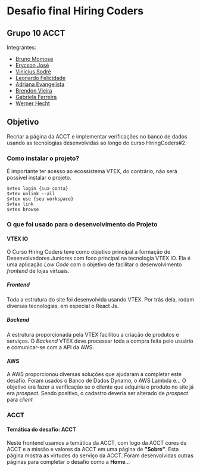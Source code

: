 # Desafio final Hiring Coders
## Grupo 10 ACCT

Integrantes:
- [Bruno Momose](https://github.com/bmomose)
- [Erycson José](https://github.com/ErycsonJose)
- [Vinicius Sodré](https://github.com/vinisodre)
- [Leonardo Felicidade](https://github.com/Hujaio)
- [Adriana Evangelista](https://github.com/adiefco)
- [Brendon Vieira](https://github.com/brendongvieira)
- [Gabriela Ferreira](https://github.com/gabrielatferreira)
- [Werner Hecht](https://github.com/Junior-Hecht)

## Objetivo
Recriar a página da ACCT e implementar verificações no banco de dados usando as tecnologias desenvolvidas ao longo do curso HiringCoders#2.

### Como instalar o projeto?
É importante ter acesso ao ecossistema VTEX, do contrário, não será possível instalar o projeto.

    $vtex login {sua conta}  
    $vtex unlink --all
    $vtex use {seu workspace}  
    $vtex link  
    $vtex browse

### O que foi usado para o desenvolvimento do Projeto
#### VTEX IO
O Curso Hiring Coders teve como objetivo principal a formação de Desenvolvedores Juniores com foco principal na tecnologia VTEX IO.
Ela é uma aplicação *Low Code* com o objetivo de facilitar o desenvolvimento *frontend* de lojas virtuais.

##### Frontend
Toda a estrutura do site foi desenvolvida usando VTEX. Por trás dela, rodam diversas tecnologias, em especial o React Js.

##### Backend
A estrutura proporcionada pela VTEX facilitou a criação de produtos e serviços. O *Backend* VTEX deve processar toda a compra feita pelo usuário e comunicar-se com a API da AWS.

#### AWS
A AWS proporcionou diversas soluções que ajudaram a completar este desafio. 
Foram usados o Banco de Dados Dynamo, o  AWS Lambda e...
O objetivo era fazer a verificação se o cliente que adquiriu o produto no site já era *prospect*. Sendo positivo, o cadastro deveria ser alterado de *prospect* para *client* 

### ACCT
#### Temática do desafio: ACCT

Neste frontend usamos a temática da ACCT, com logo da ACCT cores da
ACCT e a missão e valores da ACCT em uma página de **"Sobre"**. Esta página mostra as virtudes do serviço da ACCT.
Foram desenvolvidas outras páginas para completar o desafio como a **Home**...
